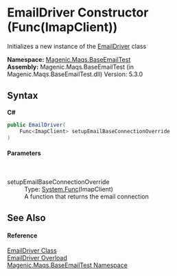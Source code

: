 # EmailDriver Constructor (Func(ImapClient))
 

Initializes a new instance of the <a href="MAQS_5/Email_AUTOGENERATED/EmailDriver_Class">EmailDriver</a> class

**Namespace:**&nbsp;<a href="MAQS_5/Email_AUTOGENERATED/Magenic-Maqs-BaseEmailTest_Namespace">Magenic.Maqs.BaseEmailTest</a><br />**Assembly:**&nbsp;Magenic.Maqs.BaseEmailTest (in Magenic.Maqs.BaseEmailTest.dll) Version: 5.3.0

## Syntax

**C#**<br />
``` C#
public EmailDriver(
	Func<ImapClient> setupEmailBaseConnectionOverride
)
```


#### Parameters
&nbsp;<dl><dt>setupEmailBaseConnectionOverride</dt><dd>Type: <a href="http://msdn2.microsoft.com/en-us/library/bb534960" target="_blank">System.Func</a>(ImapClient)<br />A function that returns the email connection</dd></dl>

## See Also


#### Reference
<a href="MAQS_5/Email_AUTOGENERATED/EmailDriver_Class">EmailDriver Class</a><br /><a href="MAQS_5/Email_AUTOGENERATED/EmailDriver_Constructor">EmailDriver Overload</a><br /><a href="MAQS_5/Email_AUTOGENERATED/Magenic-Maqs-BaseEmailTest_Namespace">Magenic.Maqs.BaseEmailTest Namespace</a><br />